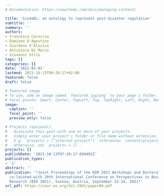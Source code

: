 ```yaml
---
# Documentation: https://wowchemy.com/docs/managing-content/

title: 'SismaDL: an ontology to represent post-disaster regulation'
subtitle: ''
summary: ''
authors:
- Francesca Caroccia
- Damiano D'Agostino
- Giordano d'Aloisio
- Antinisca Di Marco
- Giovanni Stilo
tags: []
categories: []
date: '2021-01-01'
lastmod: 2023-10-13T09:29:17+02:00
featured: false
draft: false

# Featured image
# To use, add an image named `featured.jpg/png` to your page's folder.
# Focal points: Smart, Center, TopLeft, Top, TopRight, Left, Right, BottomLeft, Bottom, BottomRight.
image:
  caption: ''
  focal_point: ''
  preview_only: false

# Projects (optional).
#   Associate this post with one or more of your projects.
#   Simply enter your project's folder or file name without extension.
#   E.g. `projects = ["internal-project"]` references `content/project/deep-learning/index.md`.
#   Otherwise, set `projects = []`.
projects: []
publishDate: '2023-10-13T07:29:17.699493Z'
publication_types:
- '1'
abstract: ''
publication: '*Joint Proceedings of the BIR 2021 Workshops and Doctoral Consortium
  co-located with 20th International Conference on Perspectives in Business Informatics
  Research (BIR 2021), Vienna, Austria, September 22-24, 2021*'
url_pdf: https://ceur-ws.org/Vol-2991/paper09.pdf
---
```

